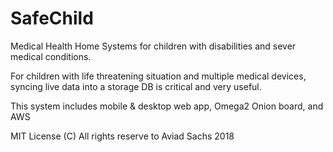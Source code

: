 # SafeChild
Medical Health Home Systems for children with disabilities and sever medical conditions.

For children with life threatening situation and multiple medical devices, 
syncing live data into a storage DB is critical and very useful. 

This system includes mobile & desktop web app, Omega2 Onion board, and AWS

MIT License (C) All rights reserve to Aviad Sachs 2018
